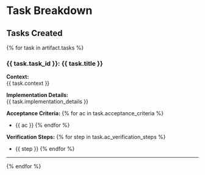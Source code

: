 # Task Breakdown

## Tasks Created

{% for task in artifact.tasks %}
### {{ task.task_id }}: {{ task.title }}

**Context:**  
{{ task.context }}

**Implementation Details:**  
{{ task.implementation_details }}

**Acceptance Criteria:**
{% for ac in task.acceptance_criteria %}
- {{ ac }}
{% endfor %}

**Verification Steps:**
{% for step in task.ac_verification_steps %}
- {{ step }}
{% endfor %}

---

{% endfor %}